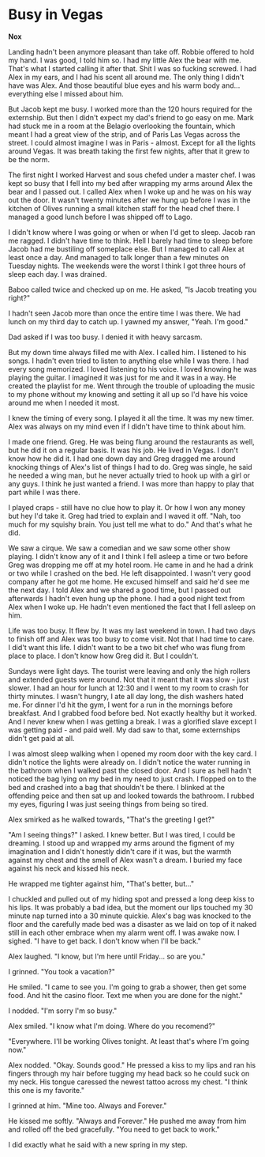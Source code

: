 # Busy in Vegas

**Nox**

Landing hadn't been anymore pleasant than take off.  Robbie offered to hold my hand.  I was good, I told him so.  I had my little Alex the bear with me.  That's what I started calling it after that.  Shit I was so fucking screwed.  I had Alex in my ears, and I had his scent all around me.  The only thing I didn't have was Alex.  And those beautiful blue eyes and his warm body and... everything else I missed about him.

But Jacob kept me busy.  I worked more than the 120 hours required for the externship.  But then I didn't expect my dad's friend to go easy on me.  Mark had stuck me in a room at the Belagio overlooking the fountain, which meant I had a great view of the strip, and of Paris Las Vegas across the street.  I could almost imagine I was in Paris - almost.  Except for all the lights around Vegas.  It was breath taking the first few nights, after that it grew to be the norm.

The first night I worked Harvest and sous chefed under a master chef.  I was kept so busy that I fell into my bed after wrapping my arms around Alex the bear and I passed out.  I called Alex when I woke up and he was on his way out the door.  It wasn't twenty minutes after we hung up before I was in the kitchen of Olives running a small kitchen staff for the head chef there.  I managed a good lunch before I was shipped off to Lago.

I didn't know where I was going or when or when I'd get to sleep.  Jacob ran me ragged.  I didn't have time to think.  Hell I barely had time to sleep before Jacob had me bustiling off someplace else.  But I managed to call Alex at least once a day.  And managed to talk longer than a few minutes on Tuesday nights.  The weekends were the worst I think I got three hours of sleep each day.  I was drained.

Baboo called twice and checked up on me.  He asked, "Is Jacob treating you right?"

I hadn't seen Jacob more than once the entire time I was there.  We had lunch on my third day to catch up.  I yawned my answer, "Yeah.  I'm good."

Dad asked if I was too busy.  I denied it with heavy sarcasm.

But my down time always filled me with Alex.  I called him.  I listened to his songs.  I hadn't even tried to listen to anything else while I was there.  I had every song memorized. I loved listening to his voice.  I loved knowing he was playing the guitar.  I imagined it was just for me and it was in a way.  He created the playlist for me. Went through the trouble of uploading the music to my phone without my knowing and setting it all up so I'd have his voice around me when I needed it most.

I knew the timing of every song.  I played it all the time.  It was my new timer.  Alex was always on my mind even if I didn't have time to think about him.

I made one friend.  Greg.  He was being flung around the restaurants as well, but he did it on a regular basis.  It was his job.  He lived in Vegas.  I don't know how he did it.  I had one down day and Greg dragged me around knocking things of Alex's list of things I had to do.  Greg was single, he said he needed a wing man, but he never actually tried to hook up with a girl or any guys.  I think he just wanted a friend.  I was more than happy to play that part while I was there.

I played craps - still have no clue how to play it.  Or how I won any money but hey I'd take it.  Greg had tried to explain and I waved it off.  "Nah, too much for my squishy brain.  You just tell me what to do."  And that's what he did.

We saw a cirque.  We saw a comedian and we saw some other show playing.  I didn't know any of it and I think I fell asleep a time or two before Greg was dropping me off at my hotel room.  He came in and he had a drink or two while I crashed on the bed.  He left disappointed.  I wasn't very good company after he got me home.  He excused himself and said he'd see me the next day.  I told Alex and we shared a good time, but I passed out afterwards I hadn't even hung up the phone.  I had a good night text from Alex when I woke up.  He hadn't even mentioned the fact that I fell asleep on him.

Life was too busy.  It flew by.  It was my last weekend in town.  I had two days to finish off and Alex was too busy to come visit.  Not that I had time to care.  I did't want this life.  I didn't want to be a two bit chef who was flung from place to place.  I don't know how Greg did it.  But I couldn't.

Sundays were light days.  The tourist were leaving and only the high rollers and extended guests were around.  Not that it meant that it was slow - just slower.  I had an hour for lunch at 12:30 and I went to my room to crash for thirty minutes.  I wasn't hungry, I ate all day long, the dish washers hated me.  For dinner I'd hit the gym, I went for a run in the mornings before breakfast.  And I grabbed food before bed.  Not exactly healthy but it worked.  And I never knew when I was getting a break.  I was a glorified slave except I was getting paid - and paid well.  My dad saw to that, some externships didn't get paid at all.

I was almost sleep walking when I opened my room door with the key card.  I didn't notice the lights were already on.  I didn't notice the water running in the bathroom when I walked past the closed door.  And I sure as hell hadn't noticed the bag lying on my bed in my need to just crash.  I flopped on to the bed and crashed into a bag that shouldn't be there.  I blinked at the offending peice and then sat up and looked towards the bathroom.  I rubbed my eyes, figuring I was just seeing things from being so tired.

Alex smirked as he walked towards, "That's the greeting I get?"

"Am I seeing things?"  I asked.  I knew better.  But I was tired, I could be dreaming.  I stood up and wrapped my arms around the figment of my imagination and I didn't honestly didn't care if it was, but the warmth against my chest and the smell of Alex wasn't a dream.  I buried my face against his neck and kissed his neck.

He wrapped me tighter against him, "That's better, but..."

I chuckled and pulled out of my hiding spot and pressed a long deep kiss to his lips.  It was probably a bad idea, but the moment our lips touched my 30 minute nap turned into a 30 minute quickie.  Alex's bag was knocked to the floor and the carefully made bed was a disaster as we laid on top of it naked still in each other embrace when my alarm went off.  I was awake now.  I sighed.  "I have to get back.  I don't know when I'll be back."

Alex laughed.  "I know, but I'm here until Friday... so are you."

I grinned.  "You took a vacation?"

He smiled.  "I came to see you.  I'm going to grab a shower, then get some food.  And hit the casino floor.  Text me when you are done for the night."

I nodded.  "I'm sorry I'm so busy."

Alex smiled.  "I know what I'm doing.  Where do you recomend?"

"Everywhere.  I'll be working Olives tonight. At least that's where I'm going now."

Alex nodded.  "Okay.  Sounds good."  He pressed a kiss to my lips and ran his fingers through my hair before tugging my head back so he could suck on my neck.  His tongue caressed the newest tattoo across my chest.  "I think this one is my favorite."

I grinned at him.  "Mine too.  Always and Forever."

He kissed me softly.  "Always and Forever."  He pushed me away from him and rolled off the bed gracefully.  "You need to get back to work."

I did exactly what he said with a new spring in my step.